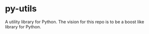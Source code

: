 # py-utils
A utility library for Python. The vision for this repo is to be a boost like library for Python.
